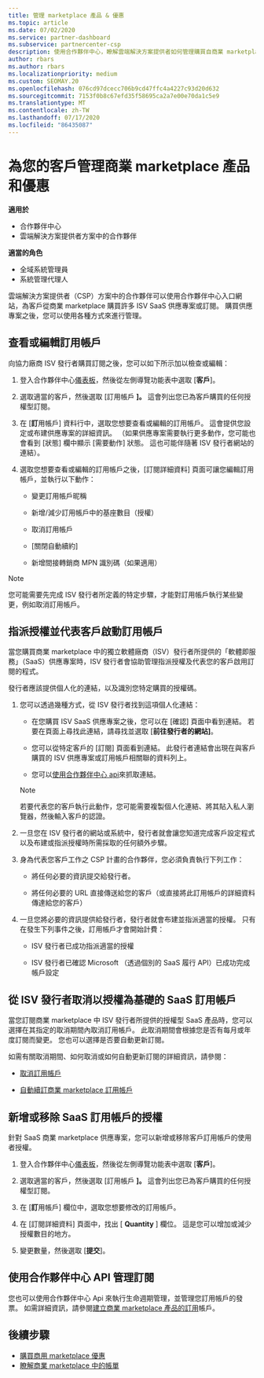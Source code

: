 ```yaml
---
title: 管理 marketplace 產品 & 優惠
ms.topic: article
ms.date: 07/02/2020
ms.service: partner-dashboard
ms.subservice: partnercenter-csp
description: 使用合作夥伴中心，瞭解雲端解決方案提供者如何管理購買自商業 marketplace 客戶的協力廠商 ISV 優惠。
author: rbars
ms.author: rbars
ms.localizationpriority: medium
ms.custom: SEOMAY.20
ms.openlocfilehash: 076cd97dcecc706b9cd47ffc4a4227c93d20d632
ms.sourcegitcommit: 7153f0b8c67efd35f58695ca2a7e00e70da1c5e9
ms.translationtype: MT
ms.contentlocale: zh-TW
ms.lasthandoff: 07/17/2020
ms.locfileid: "86435087"
---
```

# <a name="manage-commercial-marketplace-products-and-offers-for-your-customers"></a>為您的客戶管理商業 marketplace 產品和優惠

**適用於**

- 合作夥伴中心
- 雲端解決方案提供者方案中的合作夥伴

**適當的角色**

- 全域系統管理員
- 系統管理代理人

雲端解決方案提供者（CSP）方案中的合作夥伴可以使用合作夥伴中心入口網站，為客戶從商業 marketplace 購買許多 ISV SaaS 供應專案或訂閱。 購買供應專案之後，您可以使用各種方式來進行管理。

## <a name="view-or-edit-a-subscription"></a>查看或編輯訂用帳戶

向協力廠商 ISV 發行者購買訂閱之後，您可以如下所示加以檢查或編輯：

1. 登入合作夥伴中心[儀表板](https://partner.microsoft.com/dashboard)，然後從左側導覽功能表中選取 [**客戶**]。

2. 選取適當的客戶，然後選取 [訂用帳戶 **]。** 這會列出您已為客戶購買的任何授權型訂閱。

3. 在 [**訂**用帳戶] 資料行中，選取您想要查看或編輯的訂用帳戶。 這會提供您設定或布建供應專案的詳細資訊。 （如果供應專案需要執行更多動作，您可能也會看到 [狀態] 欄中顯示 [需要動作] 狀態。 這也可能伴隨著 ISV 發行者網站的連結）。

4. 選取您想要查看或編輯的訂用帳戶之後，[訂閱詳細資料] 頁面可讓您編輯訂用帳戶，並執行以下動作：

    - 變更訂用帳戶昵稱

    - 新增/減少訂用帳戶中的基座數目（授權）

    - 取消訂用帳戶

    - [關閉自動續約]

    - 新增間接轉銷商 MPN 識別碼（如果適用）

> [!NOTE]
> 您可能需要先完成 ISV 發行者所定義的特定步驟，才能對訂用帳戶執行某些變更，例如取消訂用帳戶。

## <a name="assign-licenses-and-activate-a-subscription-on-behalf-of-a-customer"></a>指派授權並代表客戶啟動訂用帳戶

當您購買商業 marketplace 中的獨立軟體廠商（ISV）發行者所提供的「軟體即服務」（SaaS）供應專案時，ISV 發行者會協助管理指派授權及代表您的客戶啟用訂閱的程式。

發行者應該提供個人化的連結，以及識別您特定購買的授權碼。

1. 您可以透過幾種方式，從 ISV 發行者找到這項個人化連結：

   - 在您購買 ISV SaaS 供應專案之後，您可以在 [確認] 頁面中看到連結。 若要在頁面上尋找此連結，請尋找並選取 [**前往發行者的網站]**。

   - 您可以從特定客戶的 [訂閱] 頁面看到連結。 此發行者連結會出現在與客戶購買的 ISV 供應專案或訂用帳戶相關聯的資料列上。

   - 您可以[使用合作夥伴中心 api](https://docs.microsoft.com/partner-center/develop/get-activation-link-by-order-line-item)來抓取連結。

   > [!NOTE]
   > 若要代表您的客戶執行此動作，您可能需要複製個人化連結、將其貼入私人瀏覽器，然後輸入客戶的認證。

2. 一旦您在 ISV 發行者的網站或系統中，發行者就會讓您知道完成客戶設定程式以及布建或指派授權時所需採取的任何額外步驟。

3. 身為代表您客戶工作之 CSP 計畫的合作夥伴，您必須負責執行下列工作：

    - 將任何必要的資訊提交給發行者。

    - 將任何必要的 URL 直接傳送給您的客戶（或直接將此訂用帳戶的詳細資料傳達給您的客戶）

4. 一旦您將必要的資訊提供給發行者，發行者就會布建並指派適當的授權。 只有在發生下列事件之後，訂用帳戶才會開始計費：

    - ISV 發行者已成功指派適當的授權

    - ISV 發行者已確認 Microsoft （透過個別的 SaaS 履行 API）已成功完成帳戶設定

## <a name="cancel-a-license-based-saas-subscription-from-an-isv-publisher"></a>從 ISV 發行者取消以授權為基礎的 SaaS 訂用帳戶

當您訂閱商業 marketplace 中 ISV 發行者所提供的授權型 SaaS 產品時，您可以選擇在其指定的取消期間內取消訂用帳戶。 此取消期間會根據您是否有每月或年度訂閱而變更。 您也可以選擇是否要自動更新訂閱。

如需有關取消期間、如何取消或如何自動更新訂閱的詳細資訊，請參閱：

- [取消訂用帳戶](create-a-new-subscription.md#cancel-a-subscription)

- [自動續訂商業 marketplace 訂用帳戶](create-a-new-subscription.md#choose-whether-to-automatically-renew-a-commercial-marketplace-subscription)

## <a name="add-or-remove-licenses-for-a-saas-subscription"></a>新增或移除 SaaS 訂用帳戶的授權

針對 SaaS 商業 marketplace 供應專案，您可以新增或移除客戶訂用帳戶的使用者授權。

1. 登入合作夥伴中心[儀表板](https://partner.microsoft.com/dashboard)，然後從左側導覽功能表中選取 [**客戶**]。

2. 選取適當的客戶，然後選取 [訂用帳戶 **]。** 這會列出您已為客戶購買的任何授權型訂閱。

3. 在 [**訂**用帳戶] 欄位中，選取您想要修改的訂用帳戶。

4. 在 [訂閱詳細資料] 頁面中，找出 [ **Quantity** ] 欄位。 這是您可以增加或減少授權數目的地方。

5. 變更數量，然後選取 [**提交**]。

## <a name="manage-subscriptions-using-partner-center-apis"></a>使用合作夥伴中心 API 管理訂閱

您也可以使用合作夥伴中心 Api 來執行生命週期管理，並管理您訂用帳戶的發票。 如需詳細資訊，請參閱[建立商業 marketplace 產品的訂用](https://docs.microsoft.com/partner-center/develop/create-subscription-azure-marketplace-products)帳戶。

## <a name="next-steps"></a>後續步驟

- [購買商用 marketplace 優惠](csp-commercial-marketplace-purchase.md)
- [瞭解商業 marketplace 中的帳單](csp-commercial-marketplace-billing.md)